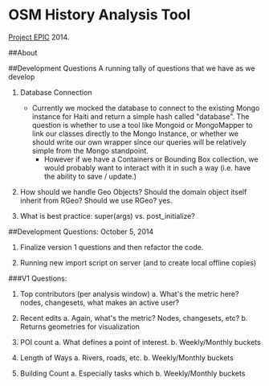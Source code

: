OSM History Analysis Tool
=========================

[Project EPIC](http://epic.cs.colorado.edu) 2014.

##About




##Development Questions
A running tally of questions that we have as we develop

1. Database Connection
	-	Currently we mocked the database to connect to the existing Mongo instance for Haiti and return a simple hash called "database".  The question is whether to use a tool like Mongoid or MongoMapper to link our classes directly to the Mongo Instance, or whether we should write our own wrapper since our queries will be relatively simple from the Mongo standpoint.
		- However if we have a Containers or Bounding Box collection, we would probably want to interact with it in such a way (i.e. have the ability to save / update.)
		
2. How should we handle Geo Objects?  Should the domain object itself inherit from RGeo?  Should we use RGeo? yes.
3. What is best practice: super(args) vs. post_initialize?



##Development Questions: October 5, 2014

1. Finalize version 1 questions and then refactor the code.

2. Running new import script on server (and to create local offline copies)


###V1 Questions:
1. Top contributors (per analysis window)
	a. 	What's the metric here?  nodes, changesets, what makes an active user?

2. Recent edits
	a. Again, what's the metric? Nodes, changesets, etc?
	b. Returns geometries for visualization

3. POI count
	a. What defines a point of interest.
	b. Weekly/Monthly buckets

4. Length of Ways
	a. Rivers, roads, etc.
	b. Weekly/Monthly buckets

5. Building Count
	a. Especially tasks which
	b. Weekly/Monthly buckets

